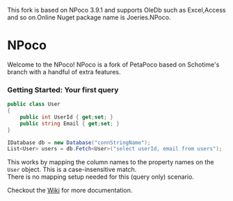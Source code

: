 This fork is based on NPoco 3.9.1 and supports OleDb such as Excel,Access and so on.Online Nuget package name is Joeries.NPoco.

NPoco
=====

Welcome to the NPoco! NPoco is a fork of PetaPoco based on Schotime's branch with a handful of extra features.

### Getting Started: Your first query

```csharp
public class User 
{
    public int UserId { get;set; }
    public string Email { get;set; }
}

IDatabase db = new Database("connStringName");
List<User> users = db.Fetch<User>("select userId, email from users");
```

This works by mapping the column names to the property names on the ``User`` object. This is a case-insensitive match.  
There is no mapping setup needed for this (query only) scenario. 

Checkout the [Wiki](https://github.com/schotime/NPoco/wiki/Home) for more documentation.
